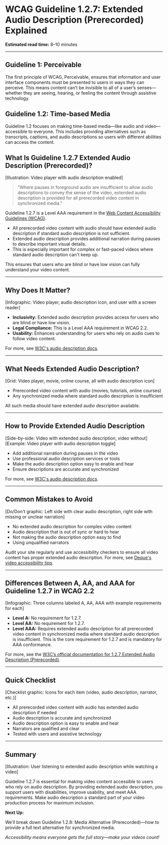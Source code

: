 <!--
title: WCAG Guideline 1.2.7: Extended Audio Description (Prerecorded) Explained
series: Making the Web Accessible for All
description: A practical guide to WCAG Guideline 1.2.7 (Extended Audio Description, Prerecorded)—what it means, why it matters, and how to make video content accessible for users who are blind or have low vision.
keywords: wcag 1.2.7, extended audio description, video accessibility, web standards, digital inclusion, blind users
image: wcag-1-2-7-extended-audio-description-prerecorded.png
imageAlt: Illustration of a video player with audio description enabled
-->

# **WCAG Guideline 1.2.7: Extended Audio Description (Prerecorded) Explained**

**Estimated read time:** 8–10 minutes

---

## **Guideline 1: Perceivable**

The first principle of WCAG, Perceivable, ensures that information and user interface components must be presented to users in ways they can perceive. This means content can’t be invisible to all of a user’s senses—whether they are seeing, hearing, or feeling the content through assistive technology.

## **Guideline 1.2: Time-based Media**

Guideline 1.2 focuses on making time-based media—like audio and video—accessible to everyone. This includes providing alternatives such as transcripts, captions, and audio descriptions so users with different abilities can access the content.

## **What Is Guideline 1.2.7 Extended Audio Description (Prerecorded)?**

[Illustration: Video player with audio description enabled]

> "Where pauses in foreground audio are insufficient to allow audio descriptions to convey the sense of the video, extended audio description is provided for all prerecorded video content in synchronized media."

Guideline 1.2.7 is a Level AAA requirement in the [Web Content Accessibility Guidelines (WCAG)](https://www.w3.org/WAI/WCAG22/quickref/#extended-audio-description-prerecorded).

- All prerecorded video content with audio should have extended audio description if standard audio description is not sufficient.
- Extended audio description provides additional narration during pauses to describe important visual details.
- This is especially important for complex or fast-paced videos where standard audio description can't keep up.

This ensures that users who are blind or have low vision can fully understand your video content.

---

## **Why Does It Matter?**

[Infographic: Video player, audio description icon, and user with a screen reader]

- **Inclusivity:** Extended audio description provides access for users who are blind or have low vision.
- **Legal Compliance:** This is a Level AAA requirement in WCAG 2.2.
- **Usability:** Enhances understanding for users who rely on audio cues to follow video content.

For more, see [W3C's audio description docs](https://www.w3.org/WAI/WCAG22/Understanding/extended-audio-description-prerecorded.html).

---

## **What Needs Extended Audio Description?**

[Grid: Video player, movie, online course, all with audio description icon]

- Prerecorded video content with audio (movies, tutorials, online courses)
- Any synchronized media where standard audio description is insufficient

All such media should have extended audio description available.

---

## **How to Provide Extended Audio Description**

[Side-by-side: Video with extended audio description, video without]
[Example: Video player with audio description toggle]

- Add additional narration during pauses in the video
- Use professional audio description services or tools
- Make the audio description option easy to enable and hear
- Ensure descriptions are accurate and synchronized

For more, see [W3C's audio description docs](https://www.w3.org/WAI/WCAG22/Understanding/extended-audio-description-prerecorded.html).

---

## **Common Mistakes to Avoid**

[Do/Don't graphic: Left side with clear audio description, right side with missing or unclear narration]

- No extended audio description for complex video content
- Audio description that is out of sync or hard to hear
- Not making the audio description option easy to find
- Using unqualified narrators

Audit your site regularly and use accessibility checkers to ensure all video content has proper extended audio description. For more, see [Deque's video accessibility tips](https://www.deque.com/blog/video-accessibility-tips/).

---

## **Differences Between A, AA, and AAA for Guideline 1.2.7 in WCAG 2.2**

[Infographic: Three columns labeled A, AA, AAA with example requirements for each]

- **Level A:** No requirement for 1.2.7.
- **Level AA:** No requirement for 1.2.7.
- **Level AAA:** Requires extended audio description for all prerecorded video content in synchronized media where standard audio description is insufficient. This is the core requirement for 1.2.7 and is mandatory for AAA conformance.

For more, see the [W3C’s official documentation for 1.2.7 Extended Audio Description (Prerecorded)](https://www.w3.org/WAI/WCAG22/Understanding/extended-audio-description-prerecorded.html).

---

## **Quick Checklist**

[Checklist graphic: Icons for each item (video, audio description, narrator, etc.)]

- All prerecorded video content with audio has extended audio description if needed
- Audio description is accurate and synchronized
- Audio description option is easy to enable and hear
- Narrators are qualified and clear
- Tested with users and assistive technology

---

## **Summary**

[Illustration: User listening to extended audio description while watching a video]

Guideline 1.2.7 is essential for making video content accessible to users who rely on audio description. By providing extended audio description, you support users with disabilities, improve usability, and meet AAA requirements. Make audio description a standard part of your video production process for maximum inclusion.

**Next Up:**

We’ll break down Guideline 1.2.8: Media Alternative (Prerecorded)—how to provide a full text alternative for synchronized media.

*Accessibility means everyone gets the full story—make your videos count!*

